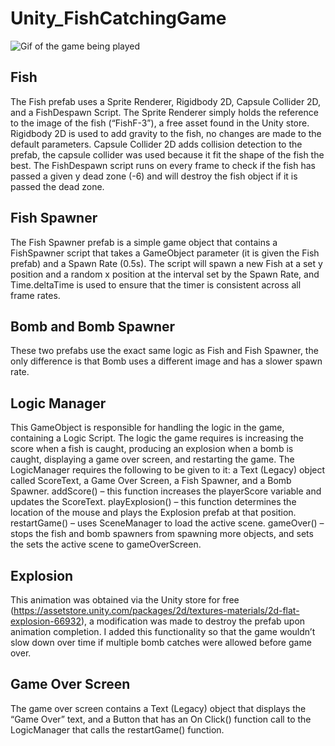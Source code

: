 # Unity_FishCatchingGame
![Gif of the game being played](https://i.gyazo.com/84c30da9382d50e2c9af287a8350b86c.gif)
## Fish
The Fish prefab uses a Sprite Renderer, Rigidbody 2D, Capsule Collider 2D, and a FishDespawn Script.
The Sprite Renderer simply holds the reference to the image of the fish (“FishF-3”), a free asset found in the Unity store.
Rigidbody 2D is used to add gravity to the fish, no changes are made to the default parameters.
Capsule Collider 2D adds collision detection to the prefab, the capsule collider was used because it fit the shape of the fish the best.
The FishDespawn script runs on every frame to check if the fish has passed a given y dead zone (-6) and will destroy the fish object if it is passed the dead zone.
## Fish Spawner
The Fish Spawner prefab is a simple game object that contains a FishSpawner script that takes a GameObject parameter (it is given the Fish prefab) and a Spawn Rate (0.5s). The script will spawn a new Fish at a set y position and a random x position at the interval set by the Spawn Rate, and Time.deltaTime is used to ensure that the timer is consistent across all frame rates.  
## Bomb and Bomb Spawner
These two prefabs use the exact same logic as Fish and Fish Spawner, the only difference is that Bomb uses a different image and has a slower spawn rate.
## Logic Manager
This GameObject is responsible for handling the logic in the game, containing a Logic Script. The logic the game requires is increasing the score when a fish is caught, producing an explosion when a bomb is caught, displaying a game over screen, and restarting the game.
The LogicManager requires the following to be given to it: a Text (Legacy) object called ScoreText, a Game Over Screen, a Fish Spawner, and a Bomb Spawner.
addScore() – this function increases the playerScore variable and updates the ScoreText. 
playExplosion() – this function determines the location of the mouse and plays the Explosion prefab at that position.
restartGame() – uses SceneManager to load the active scene.
gameOver() – stops the fish and bomb spawners from spawning more objects, and sets the sets the active scene to gameOverScreen.
## Explosion
This animation was obtained via the Unity store for free (https://assetstore.unity.com/packages/2d/textures-materials/2d-flat-explosion-66932), a modification was made to destroy the prefab upon animation completion. I added this functionality so that the game wouldn’t slow down over time if multiple bomb catches were allowed before game over.
## Game Over Screen
The game over screen contains a Text (Legacy) object that displays the “Game Over” text, and a Button that has an On Click() function call to the LogicManager that calls the restartGame() function.
